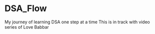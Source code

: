 # DSA_Flow
My journey of learning DSA one step at a time
This is in track with video series of Love Babbar

